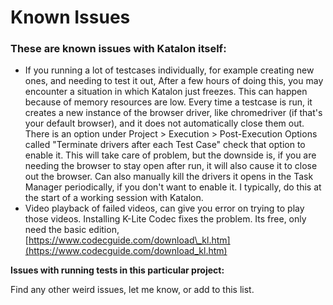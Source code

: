 # Known Issues

### These are known issues with Katalon itself:

* If you running a lot of testcases individually, for example creating new ones, and needing to test it out, After a few hours of doing this, you may encounter a situation in which Katalon just freezes. This can happen because of memory resources are low. Every time a testcase is run, it creates a new instance of the browser driver, like chromedriver \(if that's your default browser\), and it does not automatically close them out. There is an option under Project &gt; Execution &gt; Post-Execution Options called "Terminate drivers after each Test Case" check that option to enable it. This will take care of problem, but the downside is, if you are needing the browser to stay open after run, it will also cause it to close out the browser. Can also manually kill the drivers it opens in the Task Manager periodically, if you don't want to enable it. I typically, do this at the start of a working session with Katalon. 
* Video playback of failed videos, can give you error on trying to play those videos. Installing K-Lite Codec fixes the problem. Its free, only need the basic edition, [https://www.codecguide.com/download\_kl.htm](https://www.codecguide.com/download_kl.htm)

**Issues with running tests in this particular project:**

Find any other weird issues, let me know, or add to this list.

